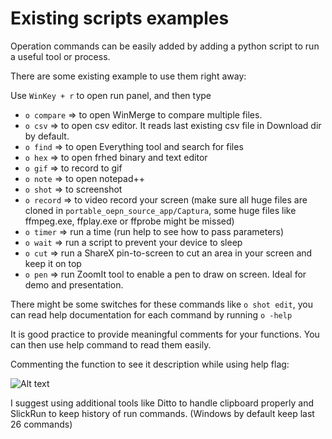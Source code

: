 # Existing scripts examples

Operation commands can be easily added by adding a python script to run a useful tool or process.

There are some existing example to use them right away:

Use `WinKey + r` to open run panel, and then type

- `o compare` => to open WinMerge to compare multiple files.
- `o csv` => to open csv editor. It reads last existing csv file in Download dir by default.
- `o find` => to open Everything tool and search for files
- `o hex` => to open frhed binary and text editor
- `o gif` => to record to gif
- `o note` => to open notepad++
- `o shot` => to screenshot 
- `o record` => to video record your screen (make sure all huge files are cloned in `portable_oepn_source_app/Captura`, some huge files like ffmpeg.exe, ffplay.exe or ffprobe might be missed)
- `o timer` => run a time (run help to see how to pass parameters)
- `o wait` => run a script to prevent your device to sleep
- `o cut` => run a ShareX pin-to-screen to cut an area in your screen and keep it on top
- `o pen` => run ZoomIt tool to enable a pen to draw on screen. Ideal for demo and presentation.


There might be some switches for these commands like `o shot edit`, you can read help documentation for each command by running `o -help`

It is good practice to provide meaningful comments for your functions. You can then use help command to read them easily. 

Commenting the function to see it description while using help flag:

![Alt text](/images/operation_3.gif)

I suggest using additional tools like Ditto to handle clipboard properly and SlickRun to keep history of run commands. (Windows by default keep last 26 commands)